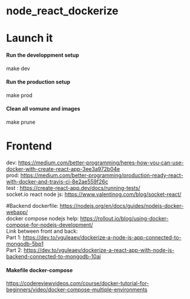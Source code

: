 # node_react_dockerize

# Launch it
#### Run the developpment setup  
  make dev  
#### Run the production setup  
  make prod  
#### Clean all vomune and images  
  make prune  

# Frontend
dev: https://medium.com/better-programming/heres-how-you-can-use-docker-with-create-react-app-3ee3a972b04e  
prod: https://medium.com/better-programming/production-ready-react-with-docker-and-travis-ci-8e2ae559f26c  
test : https://create-react-app.dev/docs/running-tests/  
socket.io react node js: https://www.valentinog.com/blog/socket-react/  

#Backend
dockerfile: https://nodejs.org/en/docs/guides/nodejs-docker-webapp/  
docker compose nodejs help: https://rollout.io/blog/using-docker-compose-for-nodejs-development/  
Link between front and back:  
Part 1: https://dev.to/vguleaev/dockerize-a-node-js-app-connected-to-mongodb-5bp1  
Part 2: https://dev.to/vguleaev/dockerize-a-react-app-with-node-js-backend-connected-to-mongodb-10ai  

#### Makefile docker-compose
https://codereviewvideos.com/course/docker-tutorial-for-beginners/video/docker-compose-multiple-environments  
